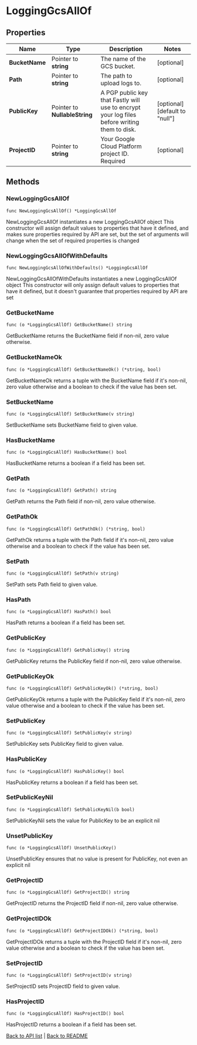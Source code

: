 # LoggingGcsAllOf

## Properties

Name | Type | Description | Notes
------------ | ------------- | ------------- | -------------
**BucketName** | Pointer to **string** | The name of the GCS bucket. | [optional] 
**Path** | Pointer to **string** | The path to upload logs to. | [optional] 
**PublicKey** | Pointer to **NullableString** | A PGP public key that Fastly will use to encrypt your log files before writing them to disk. | [optional] [default to "null"]
**ProjectID** | Pointer to **string** | Your Google Cloud Platform project ID. Required | [optional] 

## Methods

### NewLoggingGcsAllOf

`func NewLoggingGcsAllOf() *LoggingGcsAllOf`

NewLoggingGcsAllOf instantiates a new LoggingGcsAllOf object
This constructor will assign default values to properties that have it defined,
and makes sure properties required by API are set, but the set of arguments
will change when the set of required properties is changed

### NewLoggingGcsAllOfWithDefaults

`func NewLoggingGcsAllOfWithDefaults() *LoggingGcsAllOf`

NewLoggingGcsAllOfWithDefaults instantiates a new LoggingGcsAllOf object
This constructor will only assign default values to properties that have it defined,
but it doesn't guarantee that properties required by API are set

### GetBucketName

`func (o *LoggingGcsAllOf) GetBucketName() string`

GetBucketName returns the BucketName field if non-nil, zero value otherwise.

### GetBucketNameOk

`func (o *LoggingGcsAllOf) GetBucketNameOk() (*string, bool)`

GetBucketNameOk returns a tuple with the BucketName field if it's non-nil, zero value otherwise
and a boolean to check if the value has been set.

### SetBucketName

`func (o *LoggingGcsAllOf) SetBucketName(v string)`

SetBucketName sets BucketName field to given value.

### HasBucketName

`func (o *LoggingGcsAllOf) HasBucketName() bool`

HasBucketName returns a boolean if a field has been set.

### GetPath

`func (o *LoggingGcsAllOf) GetPath() string`

GetPath returns the Path field if non-nil, zero value otherwise.

### GetPathOk

`func (o *LoggingGcsAllOf) GetPathOk() (*string, bool)`

GetPathOk returns a tuple with the Path field if it's non-nil, zero value otherwise
and a boolean to check if the value has been set.

### SetPath

`func (o *LoggingGcsAllOf) SetPath(v string)`

SetPath sets Path field to given value.

### HasPath

`func (o *LoggingGcsAllOf) HasPath() bool`

HasPath returns a boolean if a field has been set.

### GetPublicKey

`func (o *LoggingGcsAllOf) GetPublicKey() string`

GetPublicKey returns the PublicKey field if non-nil, zero value otherwise.

### GetPublicKeyOk

`func (o *LoggingGcsAllOf) GetPublicKeyOk() (*string, bool)`

GetPublicKeyOk returns a tuple with the PublicKey field if it's non-nil, zero value otherwise
and a boolean to check if the value has been set.

### SetPublicKey

`func (o *LoggingGcsAllOf) SetPublicKey(v string)`

SetPublicKey sets PublicKey field to given value.

### HasPublicKey

`func (o *LoggingGcsAllOf) HasPublicKey() bool`

HasPublicKey returns a boolean if a field has been set.

### SetPublicKeyNil

`func (o *LoggingGcsAllOf) SetPublicKeyNil(b bool)`

 SetPublicKeyNil sets the value for PublicKey to be an explicit nil

### UnsetPublicKey
`func (o *LoggingGcsAllOf) UnsetPublicKey()`

UnsetPublicKey ensures that no value is present for PublicKey, not even an explicit nil
### GetProjectID

`func (o *LoggingGcsAllOf) GetProjectID() string`

GetProjectID returns the ProjectID field if non-nil, zero value otherwise.

### GetProjectIDOk

`func (o *LoggingGcsAllOf) GetProjectIDOk() (*string, bool)`

GetProjectIDOk returns a tuple with the ProjectID field if it's non-nil, zero value otherwise
and a boolean to check if the value has been set.

### SetProjectID

`func (o *LoggingGcsAllOf) SetProjectID(v string)`

SetProjectID sets ProjectID field to given value.

### HasProjectID

`func (o *LoggingGcsAllOf) HasProjectID() bool`

HasProjectID returns a boolean if a field has been set.


[Back to API list](../README.md#documentation-for-api-endpoints) | [Back to README](../README.md)
